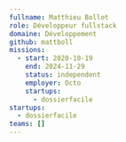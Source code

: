 ```yaml
---
fullname: Matthieu Bollot
role: Développeur fullstack
domaine: Développement
github: mattboll
missions:
  - start: 2020-10-19
    end: 2024-11-29
    status: independent
    employer: Octo
    startups:
      - dossierfacile
startups:
  - dossierfacile
teams: []
---
```

